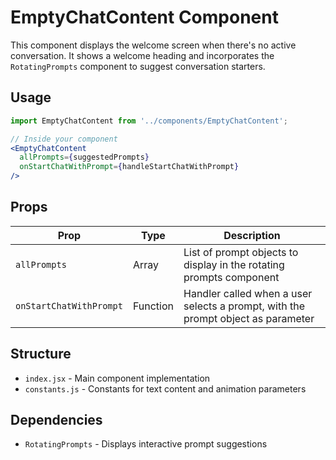 # EmptyChatContent Component

This component displays the welcome screen when there's no active conversation. It shows a welcome heading and incorporates the `RotatingPrompts` component to suggest conversation starters.

## Usage

```jsx
import EmptyChatContent from '../components/EmptyChatContent';

// Inside your component
<EmptyChatContent 
  allPrompts={suggestedPrompts} 
  onStartChatWithPrompt={handleStartChatWithPrompt} 
/>
```

## Props

| Prop | Type | Description |
|------|------|-------------|
| `allPrompts` | Array | List of prompt objects to display in the rotating prompts component |
| `onStartChatWithPrompt` | Function | Handler called when a user selects a prompt, with the prompt object as parameter |

## Structure

- `index.jsx` - Main component implementation
- `constants.js` - Constants for text content and animation parameters

## Dependencies

- `RotatingPrompts` - Displays interactive prompt suggestions 